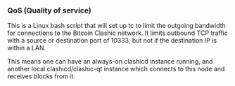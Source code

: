 ### QoS (Quality of service) ###

This is a Linux bash script that will set up tc to limit the outgoing bandwidth for connections to the Bitcoin Clashic network. It limits outbound TCP traffic with a source or destination port of 10333, but not if the destination IP is within a LAN.

This means one can have an always-on clashicd instance running, and another local clashicd/clashic-qt instance which connects to this node and receives blocks from it.
